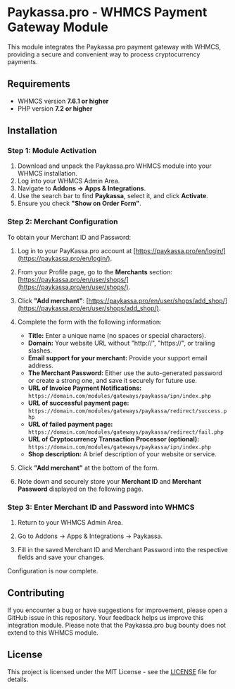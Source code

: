 # Paykassa.pro - WHMCS Payment Gateway Module

This module integrates the Paykassa.pro payment gateway with WHMCS, providing a secure and convenient way to process cryptocurrency payments.

## Requirements

- WHMCS version **7.6.1 or higher**
- PHP version **7.2 or higher**

## Installation

### Step 1: Module Activation

1. Download and unpack the Paykassa.pro WHMCS module into your WHMCS installation.
2. Log into your WHMCS Admin Area.
3. Navigate to **Addons → Apps & Integrations**.
4. Use the search bar to find **Paykassa**, select it, and click **Activate**.
5. Ensure you check **"Show on Order Form"**.

### Step 2: Merchant Configuration

To obtain your Merchant ID and Password:

1. Log in to your PayKassa.pro account at [https://paykassa.pro/en/login/](https://paykassa.pro/en/login/).
2. From your Profile page, go to the **Merchants** section: [https://paykassa.pro/en/user/shops/](https://paykassa.pro/en/user/shops/).
3. Click **"Add merchant"**: [https://paykassa.pro/en/user/shops/add_shop/](https://paykassa.pro/en/user/shops/add_shop/).
4. Complete the form with the following information:
    - **Title:** Enter a unique name (no spaces or special characters).
    - **Domain:** Your website URL without "http://", "https://", or trailing slashes.
    - **Email support for your merchant:** Provide your support email address.
    - **The Merchant Password:** Either use the auto-generated password or create a strong one, and save it securely for future use.
    - **URL of Invoice Payment Notifications:** `https://domain.com/modules/gateways/paykassa/ipn/index.php`
    - **URL of successful payment page:** `https://domain.com/modules/gateways/paykassa/redirect/success.php`
    - **URL of failed payment page:** `https://domain.com/modules/gateways/paykassa/redirect/fail.php`
    - **URL of Cryptocurrency Transaction Processor (optional):** `https://domain.com/modules/gateways/paykassa/ipn/index.php`
    - **Shop description:** A brief description of your website or service.

5. Click **"Add merchant"** at the bottom of the form.
6. Note down and securely store your **Merchant ID** and **Merchant Password** displayed on the following page.


### Step 3: Enter Merchant ID and Password into WHMCS

1. Return to your WHMCS Admin Area.

2. Go to Addons → Apps & Integrations → Paykassa.

3. Fill in the saved Merchant ID and Merchant Password into the respective fields and save your changes.


Configuration is now complete.

## Contributing

If you encounter a bug or have suggestions for improvement, please open a GitHub issue in this repository. Your feedback helps us improve this integration module. Please note that the Paykassa.pro bug bounty does not extend to this WHMCS module.

## License

This project is licensed under the MIT License - see the [LICENSE](LICENSE) file for details.

